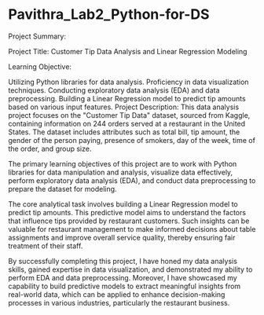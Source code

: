 # Pavithra_Lab2_Python-for-DS
Project Summary:

Project Title: Customer Tip Data Analysis and Linear Regression Modeling

Learning Objective:

Utilizing Python libraries for data analysis.
Proficiency in data visualization techniques.
Conducting exploratory data analysis (EDA) and data preprocessing.
Building a Linear Regression model to predict tip amounts based on various input features.
Project Description:
This data analysis project focuses on the "Customer Tip Data" dataset, sourced from Kaggle, containing information on 244 orders served at a restaurant in the United States. The dataset includes attributes such as total bill, tip amount, the gender of the person paying, presence of smokers, day of the week, time of the order, and group size.

The primary learning objectives of this project are to work with Python libraries for data manipulation and analysis, visualize data effectively, perform exploratory data analysis (EDA), and conduct data preprocessing to prepare the dataset for modeling.

The core analytical task involves building a Linear Regression model to predict tip amounts. This predictive model aims to understand the factors that influence tips provided by restaurant customers. Such insights can be valuable for restaurant management to make informed decisions about table assignments and improve overall service quality, thereby ensuring fair treatment of their staff.

By successfully completing this project, I have honed my data analysis skills, gained expertise in data visualization, and demonstrated my ability to perform EDA and data preprocessing. Moreover, I have showcased my capability to build predictive models to extract meaningful insights from real-world data, which can be applied to enhance decision-making processes in various industries, particularly the restaurant business.
